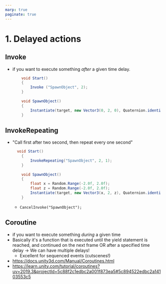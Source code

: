 ```yaml
---
marp: true
paginate: true
---
```

<!-- headingDivider: 3 -->
<!-- class: invert -->
# 1. Delayed actions

## Invoke
* if you want to execute something _after_ a given time delay. 
  ```c#
      void Start()
      {
          Invoke ("SpawnObject", 2);
      }
      
      void SpawnObject()
      {
          Instantiate(target, new Vector3(0, 2, 0), Quaternion.identity);
      }
  ```
## InvokeRepeating
* "Call first after two second, then repeat every one second"
  ```c#
    void Start()
      {
          InvokeRepeating("SpawnObject", 2, 1);
      }
      
      void SpawnObject()
      {
          float x = Random.Range(-2.0f, 2.0f);
          float z = Random.Range(-2.0f, 2.0f);
          Instantiate(target, new Vector3(x, 2, z), Quaternion.identity);
      }
  ```
   * `CancelInvoke("SpawnObject");`

## Coroutine
* if you want to execute something _during_ a given time
* Basically it's a function that is executed until the yield statement is reached, and continued on the next frame OR after a specified time delay
  -> We can have multiple delays!
  * Excellent for sequenced events (cutscenes!)
* https://docs.unity3d.com/Manual/Coroutines.html
* https://learn.unity.com/tutorial/coroutines?uv=2019.3&projectId=5c88f2c1edbc2a001f873ea5#5c894522edbc2a14103553c5